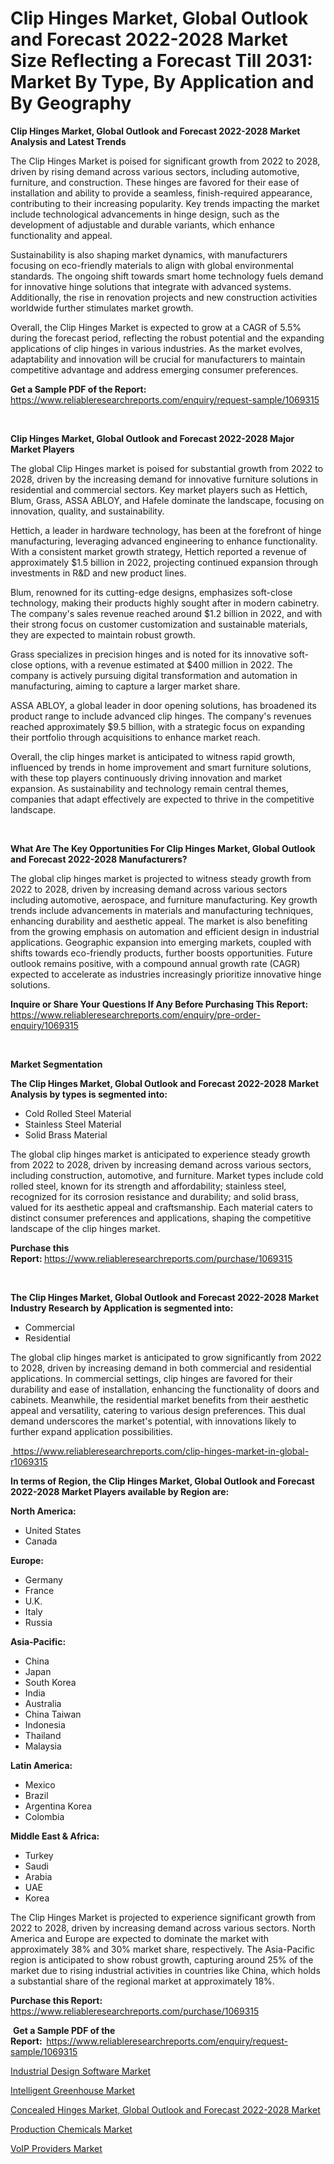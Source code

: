 <p><h1>Clip Hinges Market, Global Outlook and Forecast 2022-2028 Market Size Reflecting a Forecast Till 2031: Market By Type, By Application and By Geography</h1></p><p><strong>Clip Hinges Market, Global Outlook and Forecast 2022-2028 Market Analysis and Latest Trends</strong></p>
<p><p>The Clip Hinges Market is poised for significant growth from 2022 to 2028, driven by rising demand across various sectors, including automotive, furniture, and construction. These hinges are favored for their ease of installation and ability to provide a seamless, finish-required appearance, contributing to their increasing popularity. Key trends impacting the market include technological advancements in hinge design, such as the development of adjustable and durable variants, which enhance functionality and appeal. </p><p>Sustainability is also shaping market dynamics, with manufacturers focusing on eco-friendly materials to align with global environmental standards. The ongoing shift towards smart home technology fuels demand for innovative hinge solutions that integrate with advanced systems. Additionally, the rise in renovation projects and new construction activities worldwide further stimulates market growth. </p><p>Overall, the Clip Hinges Market is expected to grow at a CAGR of 5.5% during the forecast period, reflecting the robust potential and the expanding applications of clip hinges in various industries. As the market evolves, adaptability and innovation will be crucial for manufacturers to maintain competitive advantage and address emerging consumer preferences.</p></p>
<p><strong>Get a Sample PDF of the Report:&nbsp;</strong> <a href="https://www.reliableresearchreports.com/enquiry/request-sample/1069315">https://www.reliableresearchreports.com/enquiry/request-sample/1069315</a></p>
<p>&nbsp;</p>
<p><strong>Clip Hinges Market, Global Outlook and Forecast 2022-2028 Major Market Players</strong></p>
<p><p>The global Clip Hinges market is poised for substantial growth from 2022 to 2028, driven by the increasing demand for innovative furniture solutions in residential and commercial sectors. Key market players such as Hettich, Blum, Grass, ASSA ABLOY, and Hafele dominate the landscape, focusing on innovation, quality, and sustainability.</p><p>Hettich, a leader in hardware technology, has been at the forefront of hinge manufacturing, leveraging advanced engineering to enhance functionality. With a consistent market growth strategy, Hettich reported a revenue of approximately $1.5 billion in 2022, projecting continued expansion through investments in R&D and new product lines.</p><p>Blum, renowned for its cutting-edge designs, emphasizes soft-close technology, making their products highly sought after in modern cabinetry. The company's sales revenue reached around $1.2 billion in 2022, and with their strong focus on customer customization and sustainable materials, they are expected to maintain robust growth.</p><p>Grass specializes in precision hinges and is noted for its innovative soft-close options, with a revenue estimated at $400 million in 2022. The company is actively pursuing digital transformation and automation in manufacturing, aiming to capture a larger market share.</p><p>ASSA ABLOY, a global leader in door opening solutions, has broadened its product range to include advanced clip hinges. The company's revenues reached approximately $9.5 billion, with a strategic focus on expanding their portfolio through acquisitions to enhance market reach.</p><p>Overall, the clip hinges market is anticipated to witness rapid growth, influenced by trends in home improvement and smart furniture solutions, with these top players continuously driving innovation and market expansion. As sustainability and technology remain central themes, companies that adapt effectively are expected to thrive in the competitive landscape.</p></p>
<p>&nbsp;</p>
<p><strong>What Are The Key Opportunities For Clip Hinges Market, Global Outlook and Forecast 2022-2028 Manufacturers?</strong></p>
<p><p>The global clip hinges market is projected to witness steady growth from 2022 to 2028, driven by increasing demand across various sectors including automotive, aerospace, and furniture manufacturing. Key growth trends include advancements in materials and manufacturing techniques, enhancing durability and aesthetic appeal. The market is also benefiting from the growing emphasis on automation and efficient design in industrial applications. Geographic expansion into emerging markets, coupled with shifts towards eco-friendly products, further boosts opportunities. Future outlook remains positive, with a compound annual growth rate (CAGR) expected to accelerate as industries increasingly prioritize innovative hinge solutions.</p></p>
<p><strong>Inquire or Share Your Questions If Any Before Purchasing This Report:</strong> <a href="https://www.reliableresearchreports.com/enquiry/pre-order-enquiry/1069315">https://www.reliableresearchreports.com/enquiry/pre-order-enquiry/1069315</a></p>
<p>&nbsp;</p>
<p><strong>Market Segmentation</strong></p>
<p><strong>The Clip Hinges Market, Global Outlook and Forecast 2022-2028 Market Analysis by types is segmented into:</strong></p>
<p><ul><li>Cold Rolled Steel Material</li><li>Stainless Steel Material</li><li>Solid Brass Material</li></ul></p>
<p><p>The global clip hinges market is anticipated to experience steady growth from 2022 to 2028, driven by increasing demand across various sectors, including construction, automotive, and furniture. Market types include cold rolled steel, known for its strength and affordability; stainless steel, recognized for its corrosion resistance and durability; and solid brass, valued for its aesthetic appeal and craftsmanship. Each material caters to distinct consumer preferences and applications, shaping the competitive landscape of the clip hinges market.</p></p>
<p><strong>Purchase this Report:&nbsp;</strong><a href="https://www.reliableresearchreports.com/purchase/1069315">https://www.reliableresearchreports.com/purchase/1069315</a></p>
<p>&nbsp;</p>
<p><strong>The Clip Hinges Market, Global Outlook and Forecast 2022-2028 Market Industry Research by Application is segmented into:</strong></p>
<p><ul><li>Commercial</li><li>Residential</li></ul></p>
<p><p>The global clip hinges market is anticipated to grow significantly from 2022 to 2028, driven by increasing demand in both commercial and residential applications. In commercial settings, clip hinges are favored for their durability and ease of installation, enhancing the functionality of doors and cabinets. Meanwhile, the residential market benefits from their aesthetic appeal and versatility, catering to various design preferences. This dual demand underscores the market's potential, with innovations likely to further expand application possibilities.</p></p>
<p><a href="https://www.reliableresearchreports.com/clip-hinges-market-in-global-r1069315">&nbsp;https://www.reliableresearchreports.com/clip-hinges-market-in-global-r1069315</a></p>
<p><strong>In terms of Region, the Clip Hinges Market, Global Outlook and Forecast 2022-2028 Market Players available by Region are:</strong></p>
<p>
    <p> <strong> North America: </strong>
        <ul>
            <li>United States</li>
            <li>Canada</li>
        </ul>
        </p> 
    <p> <strong> Europe: </strong>
        <ul>
            <li>Germany</li>
            <li>France</li>
            <li>U.K.</li>
            <li>Italy</li>
            <li>Russia</li>
        </ul>
        </p> 
    <p> <strong> Asia-Pacific: </strong>
        <ul>
            <li>China</li>
            <li>Japan</li>
            <li>South Korea</li>
            <li>India</li>
            <li>Australia</li>
            <li>China Taiwan</li>
            <li>Indonesia</li>
            <li>Thailand</li>
            <li>Malaysia</li>
        </ul>
        </p> 
    <p> <strong> Latin America: </strong>
        <ul>
            <li>Mexico</li>
            <li>Brazil</li>
            <li>Argentina Korea</li>
            <li>Colombia</li>
        </ul>
        </p> 
    <p> <strong> Middle East & Africa: </strong>
        <ul>
            <li>Turkey</li>
            <li>Saudi</li>
            <li>Arabia</li>
            <li>UAE</li>
            <li>Korea</li>
        </ul>
    </p>
    </p>
<p><p>The Clip Hinges Market is projected to experience significant growth from 2022 to 2028, driven by increasing demand across various sectors. North America and Europe are expected to dominate the market with approximately 38% and 30% market share, respectively. The Asia-Pacific region is anticipated to show robust growth, capturing around 25% of the market due to rising industrial activities in countries like China, which holds a substantial share of the regional market at approximately 18%.</p></p>
<p><strong>Purchase this Report: </strong><a href="https://www.reliableresearchreports.com/purchase/1069315">https://www.reliableresearchreports.com/purchase/1069315</a></p>
<p>&nbsp;<strong>Get a Sample PDF of the Report:&nbsp;&nbsp;</strong><a href="https://www.reliableresearchreports.com/enquiry/request-sample/1069315">https://www.reliableresearchreports.com/enquiry/request-sample/1069315</a></p>
<p><strong></strong></p>
<p><p><a href="https://www.linkedin.com/pulse/future-innovation-global-industrial-design-software-market-growth-jxkdc?trackingId=qgneraTsQ%2BOR%2FnPVmC7k5Q%3D%3D">Industrial Design Software Market</a></p><p><a href="https://medium.com/@caseyee25/the-market-study-covers-the-intelligent-greenhouse-market-across-various-segments-f682dca136ac">Intelligent Greenhouse Market</a></p><p><a href="https://github.com/abbislposival/Market-Research-Report-List-1/blob/main/concealed-hinges-market-global-outlook-and-forecast-2022-2028-market.md">Concealed Hinges Market, Global Outlook and Forecast 2022-2028 Market</a></p><p><a href="https://issuu.com/reportprime-2/docs/production-chemicals-market-size-20_f4c8e5064653f3">Production Chemicals Market</a></p><p><a href="https://www.linkedin.com/pulse/global-voip-providers-market-trends-analysis-future-growth-prospects-zfvjc?trackingId=fY6tn%2BnGSPifk7B5sNlY3A%3D%3D">VoIP Providers Market</a></p></p>